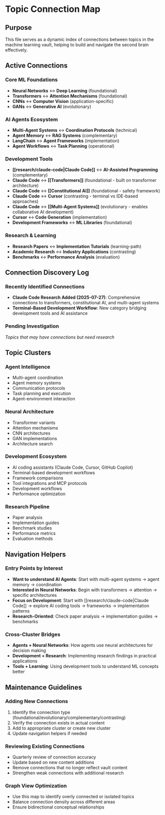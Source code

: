 # Topic Connection Map

## Purpose
This file serves as a dynamic index of connections between topics in the machine learning vault, helping to build and navigate the second brain effectively.

## Active Connections

### Core ML Foundations
- **Neural Networks** ↔ **Deep Learning** (foundational)
- **Transformers** ↔ **Attention Mechanisms** (foundational)
- **CNNs** ↔ **Computer Vision** (application-specific)
- **GANs** ↔ **Generative AI** (evolutionary)

### AI Agents Ecosystem
- **Multi-Agent Systems** ↔ **Coordination Protocols** (technical)
- **Agent Memory** ↔ **RAG Systems** (complementary)
- **LangChain** ↔ **Agent Frameworks** (implementation)
- **Agent Workflows** ↔ **Task Planning** (operational)

### Development Tools
- **[[research/claude-code|Claude Code]]** ↔ **AI-Assisted Programming** (complementary)
- **Claude Code** ↔ **[[Transformers]]** (foundational - built on transformer architecture)
- **Claude Code** ↔ **[[Constitutional AI]]** (foundational - safety framework)
- **Claude Code** ↔ **Cursor** (contrasting - terminal vs IDE-based approaches)
- **Claude Code** ↔ **[[Multi-Agent Systems]]** (evolutionary - enables collaborative AI development)
- **Cursor** ↔ **Code Generation** (implementation)
- **Development Frameworks** ↔ **ML Libraries** (foundational)

### Research & Learning
- **Research Papers** ↔ **Implementation Tutorials** (learning-path)
- **Academic Research** ↔ **Industry Applications** (contrasting)
- **Benchmarks** ↔ **Performance Analysis** (evaluation)

## Connection Discovery Log

### Recently Identified Connections
- **Claude Code Research Added (2025-07-27)**: Comprehensive connections to transformers, constitutional AI, and multi-agent systems
- **Terminal-Based Development Workflow**: New category bridging development tools and AI assistance

### Pending Investigation
*Topics that may have connections but need research*

## Topic Clusters

### Agent Intelligence
- Multi-agent coordination
- Agent memory systems  
- Communication protocols
- Task planning and execution
- Agent-environment interaction

### Neural Architecture
- Transformer variants
- Attention mechanisms
- CNN architectures
- GAN implementations
- Architecture search

### Development Ecosystem
- AI coding assistants (Claude Code, Cursor, GitHub Copilot)
- Terminal-based development workflows
- Framework comparisons
- Tool integrations and MCP protocols
- Development workflows
- Performance optimization

### Research Pipeline
- Paper analysis
- Implementation guides
- Benchmark studies
- Performance metrics
- Evaluation methods

## Navigation Helpers

### Entry Points by Interest
- **Want to understand AI Agents**: Start with multi-agent systems → agent memory → coordination
- **Interested in Neural Networks**: Begin with transformers → attention → specific architectures
- **Focus on Development**: Start with [[research/claude-code|Claude Code]] → explore AI coding tools → frameworks → implementation patterns
- **Research-Oriented**: Check paper analysis → implementation guides → benchmarks

### Cross-Cluster Bridges
- **Agents + Neural Networks**: How agents use neural architectures for decision making
- **Development + Research**: Implementing research findings in practical applications  
- **Tools + Learning**: Using development tools to understand ML concepts better

## Maintenance Guidelines

### Adding New Connections
1. Identify the connection type (foundational/evolutionary/complementary/contrasting)
2. Verify the connection exists in actual content
3. Add to appropriate cluster or create new cluster
4. Update navigation helpers if needed

### Reviewing Existing Connections
- Quarterly review of connection accuracy
- Update based on new content additions
- Remove connections that no longer reflect vault content
- Strengthen weak connections with additional research

### Graph View Optimization
- Use this map to identify overly connected or isolated topics
- Balance connection density across different areas
- Ensure bidirectional conceptual relationships